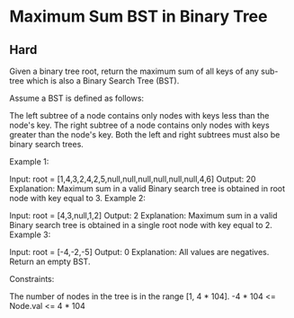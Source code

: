 # Maximum Sum BST in Binary Tree
## Hard

Given a binary tree root, return the maximum sum of all keys of any sub-tree which is also a Binary Search Tree (BST).

Assume a BST is defined as follows:

The left subtree of a node contains only nodes with keys less than the node's key.
The right subtree of a node contains only nodes with keys greater than the node's key.
Both the left and right subtrees must also be binary search trees.
 

Example 1:



Input: root = [1,4,3,2,4,2,5,null,null,null,null,null,null,4,6]
Output: 20
Explanation: Maximum sum in a valid Binary search tree is obtained in root node with key equal to 3.
Example 2:



Input: root = [4,3,null,1,2]
Output: 2
Explanation: Maximum sum in a valid Binary search tree is obtained in a single root node with key equal to 2.
Example 3:

Input: root = [-4,-2,-5]
Output: 0
Explanation: All values are negatives. Return an empty BST.
 

Constraints:

The number of nodes in the tree is in the range [1, 4 * 104].
-4 * 104 <= Node.val <= 4 * 104
